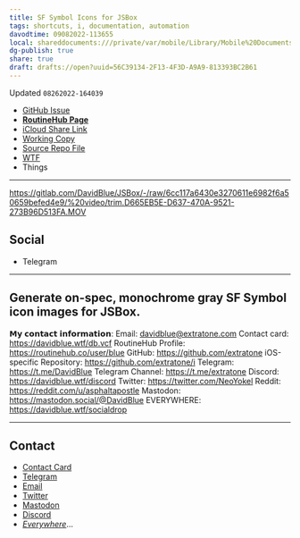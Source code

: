 ```yaml
---
title: SF Symbol Icons for JSBox
tags: shortcuts, i, documentation, automation
davodtime: 09082022-113655
local: shareddocuments:///private/var/mobile/Library/Mobile%20Documents/iCloud~md~obsidian/Documents/OBSHIDDIAN/drafts/56C39134-2F13-4F3D-A9A9-813393BC2B61.md
dg-publish: true
share: true
draft: drafts://open?uuid=56C39134-2F13-4F3D-A9A9-813393BC2B61
---
```

Updated `08262022-164039`

- [GitHub Issue](https://github.com/extratone/i/issues/)
- [**RoutineHub Page**](https://routinehub.co/shortcut/)
- [iCloud Share Link](https://www.icloud.com/shortcuts/8f183e3b89fc425696eeb6687311158f)
- [Working Copy](working-copy://open?repo=i&path=shortcuts&mode=content)
- [Source Repo File](https://github.com/extratone/i/blob/main/shortcuts/.shortcut)
- [WTF](https://davidblue.wtf/drafts/56C39134-2F13-4F3D-A9A9-813393BC2B61.html)
- Things

---
https://gitlab.com/DavidBlue/JSBox/-/raw/6cc117a6430e3270611e6982f6a50659befed4e9/%20video/trim.D665EB5E-D637-470A-9521-273B96D513FA.MOV
## Social

- Telegram

---

## Generate on-spec, monochrome gray SF Symbol icon images for JSBox.

𝗠𝘆 𝗰𝗼𝗻𝘁𝗮𝗰𝘁 𝗶𝗻𝗳𝗼𝗿𝗺𝗮𝘁𝗶𝗼𝗻:
Email: davidblue@extratone.com
Contact card: https://davidblue.wtf/db.vcf
RoutineHub Profile: https://routinehub.co/user/blue
GitHub: https://github.com/extratone
iOS-specific Repository: https://github.com/extratone/i
Telegram: https://t.me/DavidBlue
Telegram Channel: https://t.me/extratone
Discord: https://davidblue.wtf/discord
Twitter: https://twitter.com/NeoYokel
Reddit: https://reddit.com/u/asphaltapostle
Mastodon: https://mastodon.social/@DavidBlue
EVERYWHERE: https://davidblue.wtf/socialdrop



---

## Contact

- [Contact Card](https://davidblue.wtf/db.vcf)
- [Telegram](https://t.me/extratone)
- [Email](mailto:davidblue@extratone.com) 
- [Twitter](https://twitter.com/NeoYokel)
- [Mastodon](https://mastodon.social/@DavidBlue)
- [Discord](https://discord.gg/0b9KQUKP858b0iZF)
- [*Everywhere*](https://raindrop.io/davidblue/social-directory-21059174)...